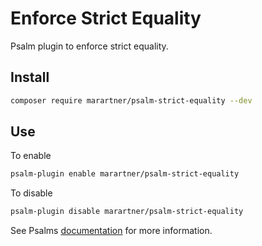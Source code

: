 # Enforce Strict Equality
Psalm plugin to enforce strict equality.

## Install
```bash
composer require marartner/psalm-strict-equality --dev
```

## Use
To enable
```bash
psalm-plugin enable marartner/psalm-strict-equality
```
To disable
```bash
psalm-plugin disable marartner/psalm-strict-equality
```
See Psalms [documentation](https://psalm.dev/docs/running_psalm/plugins/using_plugins/#installing-plugins) for more information.
